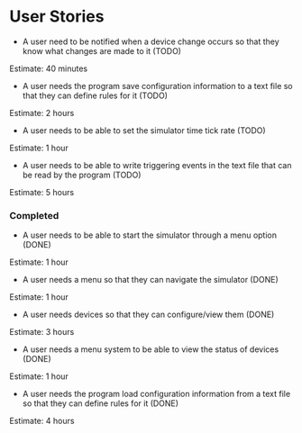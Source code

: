 # User Stories

- A user need to be notified when a device change occurs so that they know what changes are made to it (TODO)

Estimate: 40 minutes

- A user needs the program save configuration information to a text file so that they can define rules for it (TODO)

Estimate: 2 hours

- A user needs to be able to set the simulator time tick rate (TODO)

Estimate: 1 hour

- A user needs to be able to write triggering events in the text file that can be read by the program (TODO)

Estimate: 5 hours

### Completed

- A user needs to be able to start the simulator through a menu option (DONE)

Estimate: 1 hour

- A user needs a menu so that they can navigate the simulator (DONE)

Estimate: 1 hour

- A user needs devices so that they can configure/view them (DONE)

Estimate: 3 hours

- A user needs a menu system to be able to view the status of devices (DONE)

Estimate: 1 hour

- A user needs the program load configuration information from a text file so that they can define rules for it (DONE)

Estimate: 4 hours
